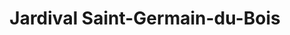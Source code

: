 ---
title: "Jardival Saint-Germain-du-Bois"
url: /saint-germain-du-bois/jardival-saint-germain-du-bois/
shop: Garten-Center
---